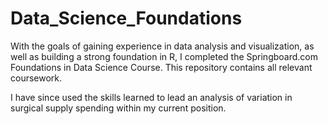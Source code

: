 # Data_Science_Foundations
With the goals of gaining experience in data analysis and visualization, as well as building a strong foundation in R, I completed the Springboard.com Foundations in Data Science Course. This repository contains all relevant coursework.

I have since used the skills learned to lead an analysis of variation in surgical supply spending within my current position.
